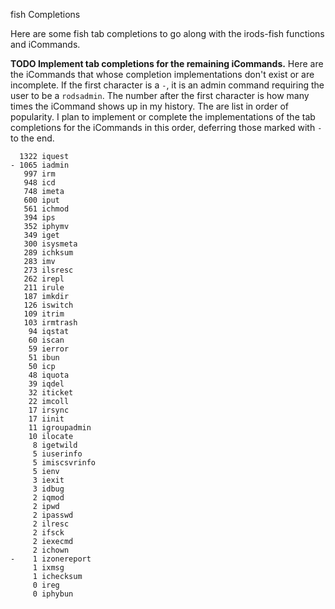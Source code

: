 fish Completions

Here are some fish tab completions to go along with the irods-fish functions and iCommands.

__TODO Implement tab completions for the remaining iCommands.__
Here are the iCommands that whose completion implementations don't exist or are incomplete. If the
first character is a `-`, it is an admin command requiring the user to be a `rodsadmin`. The number
after the first character is how many times the iCommand shows up in my history. The are list in
order of popularity. I plan to implement or complete the implementations of the tab completions for
the iCommands in this order, deferring those marked with `-` to the end.

```
  1322 iquest
- 1065 iadmin
   997 irm
   948 icd
   748 imeta
   600 iput
   561 ichmod
   394 ips
   352 iphymv
   349 iget
   300 isysmeta
   289 ichksum
   283 imv
   273 ilsresc
   262 irepl
   211 irule
   187 imkdir
   126 iswitch
   109 itrim
   103 irmtrash
    94 iqstat
    60 iscan
    59 ierror
    51 ibun
    50 icp
    48 iquota
    39 iqdel
    32 iticket
    22 imcoll
    17 irsync
    17 iinit
    11 igroupadmin
    10 ilocate
     8 igetwild
     5 iuserinfo
     5 imiscsvrinfo
     5 ienv
     3 iexit
     3 idbug
     2 iqmod
     2 ipwd
     2 ipasswd
     2 ilresc
     2 ifsck
     2 iexecmd
     2 ichown
-    1 izonereport
     1 ixmsg
     1 ichecksum
     0 ireg
     0 iphybun
```
